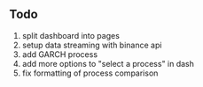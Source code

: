 ## Todo
1. split dashboard into pages
2. setup data streaming with binance api
3. add GARCH process
4. add more options to "select a process" in dash
5. fix formatting of process comparison